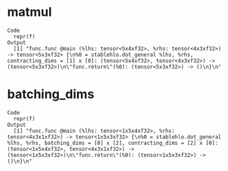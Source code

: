 # matmul

    Code
      repr(f)
    Output
      [1] "func.func @main (%lhs: tensor<5x4xf32>, %rhs: tensor<4x3xf32>) -> tensor<5x3xf32> {\n%0 = stablehlo.dot_general %lhs, %rhs, contracting_dims = [1] x [0]: (tensor<5x4xf32>, tensor<4x3xf32>) -> (tensor<5x3xf32>)\n\"func.return\"(%0): (tensor<5x3xf32>) -> ()\n}\n"

# batching_dims

    Code
      repr(f)
    Output
      [1] "func.func @main (%lhs: tensor<1x5x4xf32>, %rhs: tensor<4x3x1xf32>) -> tensor<1x5x3xf32> {\n%0 = stablehlo.dot_general %lhs, %rhs, batching_dims = [0] x [2], contracting_dims = [2] x [0]: (tensor<1x5x4xf32>, tensor<4x3x1xf32>) -> (tensor<1x5x3xf32>)\n\"func.return\"(%0): (tensor<1x5x3xf32>) -> ()\n}\n"

